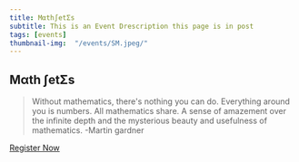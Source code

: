 ```yaml
---
title: Mαth∫etΣs 
subtitle: This is an Event Drescription this page is in post
tags: [events]
thumbnail-img:  "/events/SM.jpeg/"
---
```

## Mαth ∫etΣs
> Without mathematics, there's nothing you can do. Everything around you is numbers.
All mathematics share.
            A sense of amazement over the infinite depth and the mysterious beauty and usefulness of mathematics.
                  -Martin gardner


[Register Now](https://docs.google.com/forms/d/1HP2TcpOEyMipjZfVlmn5xNMxWHA7mOBUC_2rT1pnAH0/edit)
